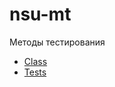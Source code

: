 # nsu-mt
Методы тестирования

- [Class](tm-backend/src/main/java/org/nsu/fit/tm_backend/manager/CustomerManager.java)
- [Tests](tm-backend/src/test/java/org/nsu/fit/tm_backend/manager/CustomerManagerTest.java)
